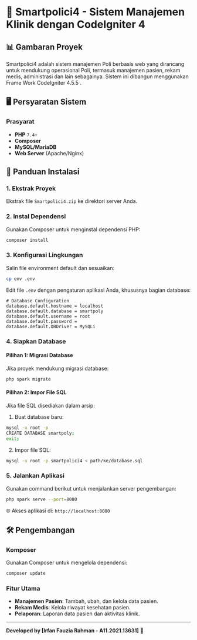 # 🏥 Smartpolici4 - Sistem Manajemen Klinik dengan CodeIgniter 4

## 📊 Gambaran Proyek
Smartpolici4 adalah sistem manajemen Poli berbasis web yang dirancang untuk mendukung operasional Poli, termasuk manajemen pasien, rekam medis, administrasi dan lain sebagainya. Sistem ini dibangun menggunakan Frame Work CodeIgniter 4.5.5 .

## 🖥️ Persyaratan Sistem

### Prasyarat
- **PHP** `7.4+`
- **Composer**
- **MySQL/MariaDB**
- **Web Server** (Apache/Nginx)

## 🚀 Panduan Instalasi

### 1. Ekstrak Proyek
Ekstrak file `Smartpolici4.zip` ke direktori server Anda.

### 2. Instal Dependensi
Gunakan Composer untuk menginstal dependensi PHP:
```bash
composer install
```

### 3. Konfigurasi Lingkungan
Salin file environment default dan sesuaikan:
```bash
cp env .env
```
Edit file `.env` dengan pengaturan aplikasi Anda, khususnya bagian database:
```env
# Database Configuration
database.default.hostname = localhost
database.default.database = smartpoly
database.default.username = root
database.default.password = 
database.default.DBDriver = MySQLi
```

### 4. Siapkan Database
#### Pilihan 1: Migrasi Database
Jika proyek mendukung migrasi database:
```bash
php spark migrate
```

#### Pilihan 2: Impor File SQL
Jika file SQL disediakan dalam arsip:
1. Buat database baru:
```bash
mysql -u root -p
CREATE DATABASE smartpoly;
exit;
```

2. Impor file SQL:
```bash
mysql -u root -p smartpolici4 < path/ke/database.sql
```

### 5. Jalankan Aplikasi
Gunakan command berikut untuk menjalankan server pengembangan:
```bash
php spark serve --port=8080
```

🌐 Akses aplikasi di: `http://localhost:8080`

## 🛠️ Pengembangan
### Komposer
Gunakan Composer untuk mengelola dependensi:
```bash
composer update
```

### Fitur Utama
- **Manajemen Pasien**: Tambah, ubah, dan kelola data pasien.
- **Rekam Medis**: Kelola riwayat kesehatan pasien.
- **Pelaporan**: Laporan data pasien dan aktivitas klinik.

---
**Developed by [Irfan Fauzia Rahman - A11.2021.13631]** 🚀
